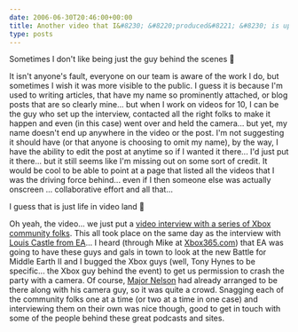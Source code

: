 ```yaml
---
date: 2006-06-30T20:46:00+00:00
title: Another video that I&#8230; &#8220;produced&#8221; &#8230; is up on on10.net
type: posts
---
```

Sometimes I don't like being just the guy behind the scenes 🙂

It isn't anyone's fault, everyone on our team is aware of the work I do, but sometimes I wish it was more visible to the public. I guess it is because I'm used to writing articles, that have my name so prominently attached, or blog posts that are so clearly mine... but when I work on videos for 10, I can be the guy who set up the interview, contacted all the right folks to make it happen and even (in this case) went over and held the camera... but yet, my name doesn't end up anywhere in the video or the post. I'm not suggesting it should have (or that anyone is choosing to omit my name), by the way, I have the ability to edit the post at anytime so if I wanted it there... I'd just put it there... but it still seems like I'm missing out on some sort of credit. It would be cool to be able to point at a page that listed all the videos that I was the driving force behind... even if I then someone else was actually onscreen ... collaborative effort and all that...

I guess that is just life in video land 🙂

Oh yeah, the video... we just put a [video interview with a series of Xbox community folks](http://on10.net/Blogs/TheShow/3722/). This all took place on the same day as the interview with [Louis Castle from EA](http://on10.net/Blogs/TheShow/3663/)... I heard (through Mike at [Xbox365.com](http://www.xbox365.com)) that EA was going to have these guys and gals in town to look at the new Battle for Middle Earth II and I bugged the Xbox guys (well, Tony Hynes to be specific... the Xbox guy behind the event) to get us permission to crash the party with a camera. Of course, [Major Nelson](http://www.majornelson.com/archive/2006/06/30/See-some-of-the-Xbox-Community.aspx) had already arranged to be there along with his camera guy, so it was quite a crowd. Snagging each of the community folks one at a time (or two at a time in one case) and interviewing them on their own was nice though, good to get in touch with some of the people behind these great podcasts and sites.
